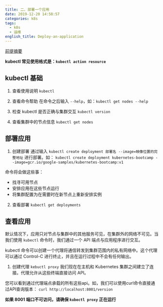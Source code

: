```yaml
---
title: 二、部署一个应用
date: 2019-12-20 14:58:57
categories: k8s
tags:
  - k8s
  - 运维
english_title: Deploy-an-application
---
```

[前提摘要](https://kubernetes.io/docs/tutorials/kubernetes-basics/deploy-app/deploy-intro/)

**kubectl 常见使用格式是：`kubectl action resource`**

## kubectl 基础

1. 查看使用说明
`kubectl`

2. 查看命令帮助
在命令之后输入 `--help`，如：`kubectl get nodes --help`

3. 检查 kubectl 是否正确与集群交互
`kubectl version`

4. 查看集群中的节点信息
`kubectl get nodes`

## 部署应用

1. 创建部署
通过输入 `kubectl create deployment 部署名 --image=映像位置的完整地址` 进行部署。如：
`kubectl create deployment kubernetes-bootcamp --image=gcr.io/google-samples/kubernetes-bootcamp:v1`

命令将会做这些事：
- 找寻可用节点
- 安排应用在这些节点运行
- 将集群配置为在需要时在新节点上重新安排实例

2. 查看部署
`kubectl get deployments`

## 查看应用

默认情况下，应用只对节点与集群中的其他服务可见，在集群外的网络不可见。当我们使用 `kubectl` 命令时，我们通过一个 API 端点与应用程序进行交互。

kubectl 命令可以创建一个代理将通信转发到集群范围内的私有网络中。这个代理可以通过 Control-C 进行终止，并且在运行过程中不会有任何输出。

1. 创建代理
`kebuctl proxy`
我们现在在主机和 Kubernetes 集群之间建立了连接。代理允许从这些终端直接访问 API。

您可以看到通过代理端点承载的所有这些api。如，我们可以使用curl命令直接通过API查询版本：
`curl http://localhost:8001/version`

**如果 8001 端口不可访问，请确保 `kubectl proxy` 正在运行**
